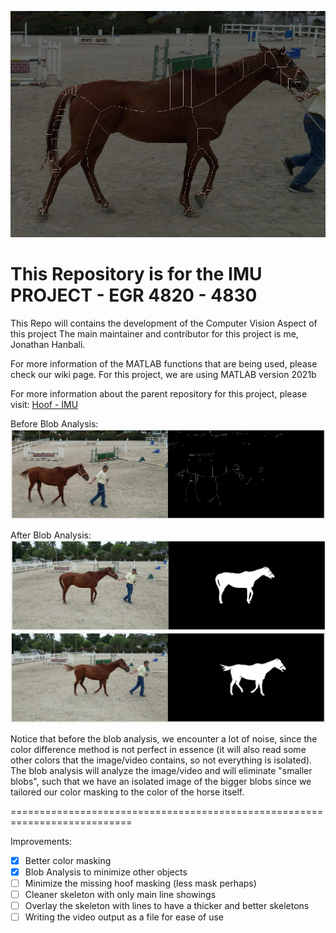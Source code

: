 ![Logo](Assets/Images/Horse.png)
# This Repository is for the IMU PROJECT - EGR 4820 - 4830

This Repo will contains the development of the Computer Vision Aspect of this project
The main maintainer and contributor for this project is me, Jonathan Hanbali.

For more information of the MATLAB functions that are being used, please check our wiki page. For this project, we are using MATLAB version 2021b

For more information about the parent repository for this project, please visit:
[Hoof - IMU](https://github.com/kyobg/HOOF-IMU)

Before Blob Analysis:
![WithoutBlob](Assets/Images//withoutBlob.png)

After Blob Analysis:
![Blob](Assets/Images/Blob_Example.png)
![Blob2](Assets/Images/Blob_Example2.png)

Notice that before the blob analysis, we encounter a lot of noise, since the color difference method is not perfect in essence (it will also read some other colors that the image/video contains, so not everything is isolated). The blob analysis will analyze the image/video and will eliminate "smaller blobs", such that we have an isolated image of the bigger blobs since we tailored our color masking to the color of the horse itself. 

===========================================================================

Improvements:
- [x] Better color masking
- [x] Blob Analysis to minimize other objects
- [ ] Minimize the missing hoof masking (less mask perhaps)
- [ ] Cleaner skeleton with only main line showings
- [ ] Overlay the skeleton with lines to have a thicker and better skeletons
- [ ] Writing the video output as a file for ease of use
